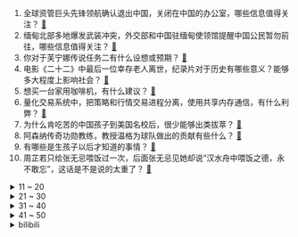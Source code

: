 1. 全球资管巨头先锋领航确认退出中国，关闭在中国的办公室，哪些信息值得关注？ [:link:](https://www.zhihu.com/question/629750996)
2. 缅甸北部多地爆发武装冲突，外交部和中国驻缅甸使领馆提醒中国公民暂勿前往，哪些信息值得关注？ [:link:](https://www.zhihu.com/question/629702318)
3. 你对于芙宁娜传说任务二有什么设想或预期？ [:link:](https://www.zhihu.com/question/629701978)
4. 电影《二十二》中最后一位幸存老人离世，纪录片对于历史有哪些意义？能够多大程度上影响社会？ [:link:](https://www.zhihu.com/question/629721992)
5. 想买一台家用咖啡机，有什么建议？ [:link:](https://www.zhihu.com/question/49701633)
6. 量化交易系统中，把策略和行情交易进程分离，使用共享内存通信，有什么利弊？ [:link:](https://www.zhihu.com/question/629152445)
7. 为什么肯吃苦的中国孩子到美国名校后，很少能够出类拔萃？ [:link:](https://www.zhihu.com/question/624420476)
8. 阿森纳传奇功勋教练，教授温格为球队做出的贡献有些什么？ [:link:](https://www.zhihu.com/question/628789461)
9. 有哪些是生孩子以后才知道的事情？ [:link:](https://www.zhihu.com/question/569304898)
10. 周芷若只给张无忌喂饭过一次，后面张无忌见她却说“汉水舟中喂饭之德，永不敢忘”，这话是不是说的太重了？ [:link:](https://www.zhihu.com/question/576349950)
<details>
<summary>11 ~ 20</summary>

11. 考上了不喜欢城市的公务员，计划过5年服务期辞职，该怎么选择今后的职业方向？ [:link:](https://www.zhihu.com/question/629377989)
12. 「国内唯一满级滑雪女教练在滑雪场不幸身亡」，具体事故原因是什么？哪些信息值得关注？ [:link:](https://www.zhihu.com/question/629699797)
13. 首届学生（青年）运动会大学生女子乙组100米栏，如何评价吴艳妮夺冠后表示「真抢跑了又怎么了嘛」？ [:link:](https://www.zhihu.com/question/629722287)
14. 理想汽车连续四个季度盈利，李想称面对华为 80% 学习、 20% 尊敬、零抱怨，哪些信息值得关注？ [:link:](https://www.zhihu.com/question/629714980)
15. 华为智界 S7 开启预售，25.8 万元起，余承东称标准、长航等四个版本都是亏钱的，哪些信息值得关注？ [:link:](https://www.zhihu.com/question/629656902)
16. 用户吐槽手机软件广告称「手一抖就跳到广告、点关闭仍跳转到广告」，如何看待此事？让人反感的流量有意义吗？ [:link:](https://www.zhihu.com/question/629412478)
17. 《三体》雷迪亚兹的方法为什么受到民众这么大的厌恶? [:link:](https://www.zhihu.com/question/629068945)
18. 为什么慢跑现在这么受欢迎？ [:link:](https://www.zhihu.com/question/628915173)
19. 如何评价《崩坏：星穹铁道》千星纪游PV：「绥园伏鬼记」？ [:link:](https://www.zhihu.com/question/629720432)
20. 中山二院博士黄某所患的「SMARCB1 缺失型癌」有多严重？为什么说很罕见？ [:link:](https://www.zhihu.com/question/629414943)
</details>
<details>
<summary>21 ~ 30</summary>

21. 美军参联会主席警告以色列「每一个加沙平民遇难，都可能催生新的哈马斯成员」，透露出哪些信息？ [:link:](https://www.zhihu.com/question/629719694)
22. 在大荧幕看宫崎骏动画电影《红猪》是什么感受？ [:link:](https://www.zhihu.com/question/629712783)
23. 现在手机的拍照功能究竟怎么样？跟数码相机差距大吗？ [:link:](https://www.zhihu.com/question/628382235)
24. 留一句话给三年后的你，你会说什么呢? [:link:](https://www.zhihu.com/question/629646332)
25. 为什么铲屎官和猫说话时，会不自觉的用「夹子音」？ [:link:](https://www.zhihu.com/question/628667357)
26. 如何评价《披荆斩棘》第三季总决赛？ [:link:](https://www.zhihu.com/question/629713977)
27. 美驻中东国家外交官警告拜登政府「我们正失去一代阿拉伯民众」，如何解读？美国对以色列的支持是否会动摇？ [:link:](https://www.zhihu.com/question/629726199)
28. 你认为《原神》芙宁娜的强度如何？ [:link:](https://www.zhihu.com/question/629590555)
29. 哪一个瞬间智能家居让你觉得很有「安全感」? [:link:](https://www.zhihu.com/question/627374502)
30. 如果《英雄联盟》中VN的W技能能被飓风这件装备触发，也不再受限于连续攻击单目标，英雄强度会上升多少？ [:link:](https://www.zhihu.com/question/628679450)
</details>
<details>
<summary>31 ~ 40</summary>

31. 2023 年双十一，有什么值得买的家装好物？ [:link:](https://www.zhihu.com/question/629378203)
32. 2023年双十一洗烘套装如何选购？有没有万元左右的靠谱套装推荐？ [:link:](https://www.zhihu.com/question/629251136)
33. 苹果为什么不做千元机？ [:link:](https://www.zhihu.com/question/628935784)
34. 大学的日落为什么没有高中的好看？ [:link:](https://www.zhihu.com/question/629696394)
35. 报告称超 9 成回国留学生面临求职压力，专家建议「留学生降低薪资期待」，如何看待此事？留学还有必要吗? [:link:](https://www.zhihu.com/question/629699666)
36. 平台重要还是能力重要？ [:link:](https://www.zhihu.com/question/40946829)
37. 没有印刷术，古代西方的文化是怎么传承的？ [:link:](https://www.zhihu.com/question/629554128)
38. 你读过的书里，最让你受益的一句话是什么？ [:link:](https://www.zhihu.com/question/629443726)
39. 家居博主的装修真的很贵吗？普通人如何趁双 11 低价复刻？ [:link:](https://www.zhihu.com/question/629706103)
40. 报道称巴菲特以个人账户交易伯克希尔正在或即将买卖的股票，涉及富国银行、强生、沃尔玛，具体情况如何？ [:link:](https://www.zhihu.com/question/629733613)
</details>
<details>
<summary>41 ~ 50</summary>

41. 央行行长潘功胜表示引导金融机构通过展期、借新还旧、置换等方式化解融资平台债务风险，哪些信息值得关注？ [:link:](https://www.zhihu.com/question/629724957)
42. 人类在 100 年内是否有可能探测到暗物质？ [:link:](https://www.zhihu.com/question/629355519)
43. 天气渐冷，有哪些冬季户外运动的好物值得买？ [:link:](https://www.zhihu.com/question/629724903)
44. 2023 年将成有史以来最热一年，厄尔尼诺至少持续至明年四月，葡萄酒产量将创 60 年新低，有何影响？ [:link:](https://www.zhihu.com/question/629730236)
45. 如何评价许凯、景甜主演的古装剧《乐游原》？ [:link:](https://www.zhihu.com/question/629257666)
46. 为什么一看见领导我就胆怯呢？我该怎么在一群领导面前表现的不怯场呢？ [:link:](https://www.zhihu.com/question/629570265)
47. 《甄嬛传》为什么华妃这个角色看起来不那么招人喜欢？ [:link:](https://www.zhihu.com/question/511219325)
48. 班宇、陈春成等知名青年作家拟获武汉市文联所属事业单位聘用，如何看待此事？ [:link:](https://www.zhihu.com/question/629450541)
49. 如何评价游戏《明日方舟：终末地》？ [:link:](https://www.zhihu.com/question/628008543)
50. 如何评价《洛基》第二季第六集（大结局）？ [:link:](https://www.zhihu.com/question/629709513)
</details><details>
<summary>bilibili</summary>

</details>